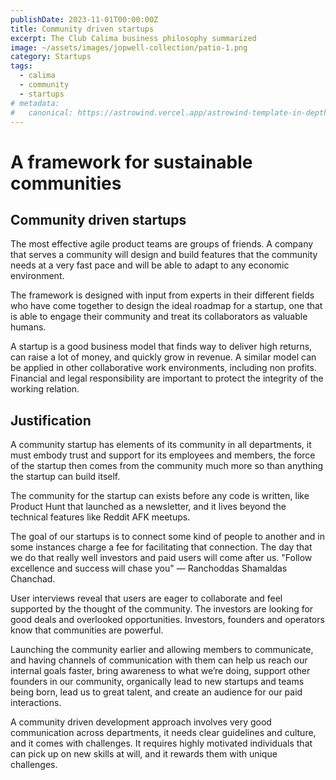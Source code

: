 ```yaml
---
publishDate: 2023-11-01T00:00:00Z
title: Community driven startups
excerpt: The Club Calima business philosophy summarized
image: ~/assets/images/jopwell-collection/patio-1.png
category: Startups
tags:
  - calima
  - community
  - startups
# metadata:
#   canonical: https://astrowind.vercel.app/astrowind-template-in-depth
---
```


# A framework for sustainable communities

## Community driven startups

The most effective agile product teams are groups of friends.
A company that serves a community will design and build features that the
community needs at a very fast pace and will be able to adapt to any economic
environment.

The framework is designed with input from experts in their different fields who
have come together to design the ideal roadmap for a startup, one that is able
to engage their community and treat its collaborators as valuable humans.

A startup is a good business model that finds way to deliver high returns, can
raise a lot of money, and quickly grow in revenue. A similar model can be
applied in other collaborative work environments, including non profits.
Financial and legal responsibility are important to protect the integrity of the
working relation.

## Justification

A community startup has elements of its community in all departments, it must
embody trust and support for its employees and members, the force of the startup
then comes from the community much more so than anything the startup can build
itself.

The community for the startup can exists before any code is written, like
Product Hunt that launched as a newsletter, and it lives beyond the technical
features like Reddit AFK meetups.

The goal of our startups is to connect some kind of people to another and in
some instances charge a fee for facilitating that connection. The day that we do
that really well investors and paid users will come after us. "Follow excellence
and success will chase you" — Ranchoddas Shamaldas Chanchad.

User interviews reveal that users are eager to collaborate and feel supported by
the thought of the community. The investors are looking for good deals and
overlooked opportunities. Investors, founders and operators know that
communities are powerful.

Launching the community earlier and allowing members to communicate, and having
channels of communication with them can help us reach our internal goals faster,
bring awareness to what we’re doing, support other founders in our community,
organically lead to new startups and teams being born, lead us to great talent,
and create an audience for our paid interactions.

A community driven development approach involves very good communication across
departments, it needs clear guidelines and culture, and it comes with
challenges. It requires highly motivated individuals that can pick up on new
skills at will, and it rewards them with unique challenges.
